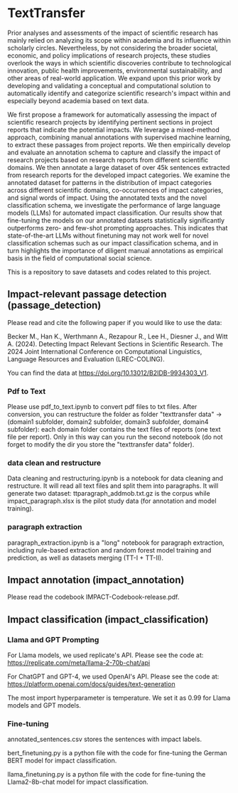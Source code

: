 # TextTransfer
Prior analyses and assessments of the impact of scientific research has mainly relied on analyzing its scope within academia and its influence within scholarly circles. Nevertheless, by not considering the broader societal, economic, and policy implications of research projects, these studies overlook the ways in which scientific discoveries contribute to technological innovation, public health improvements, environmental sustainability, and other areas of real-world application. We expand upon this prior work by developing and validating a conceptual and computational solution to automatically identify and categorize scientific research's impact within and especially beyond academia based on text data. 

We first propose a framework for automatically assessing the impact of scientific research projects by identifying pertinent sections in project reports that indicate the potential impacts. We leverage a mixed-method approach, combining manual annotations with supervised machine learning, to extract these passages from project reports. We then empirically develop and evaluate an annotation schema to capture and classify the impact of research projects based on research reports from different scientific domains. We then annotate a large dataset of over 45k sentences extracted from research reports for the developed impact categories. We examine the annotated dataset for patterns in the distribution of impact categories across different scientific domains, co-occurrences of impact categories, and signal words of impact. Using the annotated texts and the novel classification schema, we investigate the performance of large language models (LLMs) for automated impact classification. Our results show that fine-tuning the models on our annotated datasets statistically significantly outperforms zero- and few-shot prompting approaches. This indicates that state-of-the-art LLMs without finetuning may not work well for novel classification schemas such as our impact classification schema, and in turn highlights the importance of diligent manual annotations as empirical basis in the field of computational social science.

This is a repository to save datasets and codes related to this project.

## Impact-relevant passage detection (passage_detection)
Please read and cite the following paper if you would like to use the data:

Becker M., Han K., Werthmann A., Rezapour R., Lee H., Diesner J., and Witt A. (2024). Detecting Impact Relevant Sections in Scientific Research. The 2024 Joint International Conference on Computational Linguistics, Language Resources and Evaluation (LREC-COLING).

You can find the data at https://doi.org/10.13012/B2IDB-9934303_V1.

### Pdf to Text
Please use pdf_to_text.ipynb to convert pdf files to txt files.
After conversion, you can restructure the folder as folder "texttransfer data" -> (domain1 subfolder, domain2 subfolder, domain3 subfolder, domain4 subfolder): each domain folder contains the text files of reports (one text file per report). Only in this way can you run the second notebook (do not forget to modify the dir you store the "texttransfer data" folder).

### data clean and restructure
Data cleaning and restructuring.ipynb is a notebook for data cleaning and restructure. It will read all text files and split them into paragraphs. It will generate two dataset: ttparagraph_addmob.txt.gz is the corpus while impact_paragraph.xlsx is the pilot study data (for annotation and model training).

### paragraph extraction
paragraph_extraction.ipynb is a "long" notebook for paragraph extraction, including rule-based extraction and random forest model training and prediction, as well as datasets merging (TT-I + TT-II).

## Impact annotation (impact_annotation)
Please read the codebook IMPACT-Codebook-release.pdf.

## Impact classification (impact_classification)

### Llama and GPT Prompting
For Llama models, we used replicate's API. Please see the code at: https://replicate.com/meta/llama-2-70b-chat/api

For ChatGPT and GPT-4, we used OpenAI's API. Please see the code at: https://platform.openai.com/docs/guides/text-generation

The most import hyperparameter is temperature. We set it as 0.99 for Llama models and GPT models.

### Fine-tuning

annotated_sentences.csv stores the sentences with impact labels.

bert_finetuning.py is a python file with the code for fine-tuning the German BERT model for impact classification.

llama_finetuning.py is a python file with the code for fine-tuning the Llama2-8b-chat model for impact classification.
